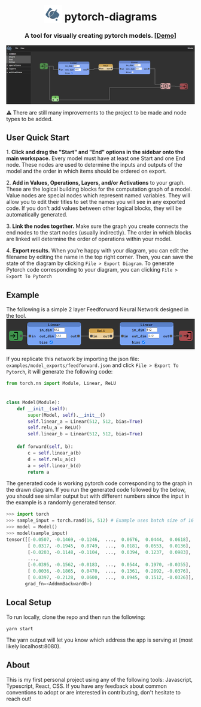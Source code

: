 <h1 align="center">
  <img src="src/assets/logo.png" height="48px" width="48px" valign="bottom"/> pytorch-diagrams
</h1>

<h3 align="center">
   <p>A tool for visually creating pytorch models. [<a href="https://ryanbaten.github.io/pytorch-diagrams/">Demo</a>]</p>
</h3>

<img src="examples/screenshot.png" align="center"/>

:warning: There are still many improvements to the project to be made and node types to be added.

## User Quick Start

1\. <b>Click and drag the "Start" and "End" options in the sidebar onto the main workspace.</b> Every model must have at least one Start and one End node. These nodes are used to determine the inputs and outputs of the model and the order in which items should be ordered on export.

2\. <b>Add in Values, Operations, Layers, and/or Activations</b> to your graph. These are the logical building blocks for the computation graph of a model. Value nodes are special nodes which represent named variables. They will allow you to edit their titles to set the names you will see in any exported code. If you don't add values between other logical blocks, they will be automatically generated.

3\. <b>Link the nodes together.</b> Make sure the graph you create connects the end nodes to the start nodes (usually indirectly). The order in which blocks are linked will determine the order of operations within your model.

4\. <b>Export results.</b> When you're happy with your diagram, you can edit the filename by editing the name in the top right corner. Then, you can save the state of the diagram by clicking `File > Export Diagram`. To generate Pytorch code corresponding to your diagram, you can clicking `File > Export To Pytorch`

## Example

The following is a simple 2 layer Feedforward Neural Network designed in the tool.
<img src="examples/feedforward_screenshot.png"/>

If you replicate this network by importing the json file: `examples/model_exports/feedforward.json` and click `File > Export To Pytorch`, it will generate the following code:

```python
from torch.nn import Module, Linear, ReLU


class Model(Module):
    def __init__(self):
        super(Model, self).__init__()
        self.linear_a = Linear(512, 512, bias=True)
        self.relu_a = ReLU()
        self.linear_b = Linear(512, 512, bias=True)

    def forward(self, b):
        c = self.linear_a(b)
        d = self.relu_a(c)
        a = self.linear_b(d)
        return a
```

The generated code is working pytorch code corresponding to the graph in the drawn diagram. If you run the generated code followed by the below, you should see similar output but with different numbers since the input in the example is a randomly generated tensor.

```python
>>> import torch
>>> sample_input = torch.rand(16, 512) # Example uses batch size of 16
>>> model = Model()
>>> model(sample_input)
tensor([[-0.0507, -0.1469, -0.1246,  ...,  0.0676,  0.0444,  0.0618],
        [ 0.0317, -0.1945,  0.0749,  ...,  0.0181,  0.0553,  0.0136],
        [-0.0203, -0.1148, -0.1104,  ...,  0.0394,  0.1237,  0.0983],
        ...,
        [-0.0395, -0.1562, -0.0183,  ...,  0.0544,  0.1970, -0.0355],
        [ 0.0036, -0.1865,  0.0470,  ...,  0.1361,  0.2892, -0.0376],
        [ 0.0397, -0.2128,  0.0600,  ...,  0.0945,  0.1512, -0.0326]],
       grad_fn=<AddmmBackward0>)
```

## Local Setup

To run locally, clone the repo and then run the following:

```
yarn start
```

The yarn output will let you know which address the app is serving at (most likely localhost:8080).

## About

This is my first personal project using any of the following tools: Javascript, Typescript, React, CSS. If you have any feedback about common conventions to adopt or are interested in contributing, don't hesitate to reach out!
